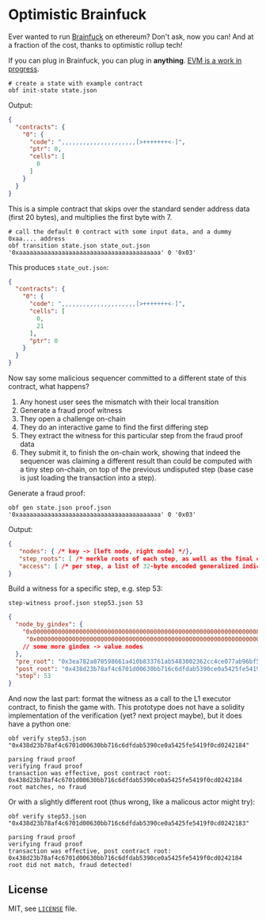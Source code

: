 # Optimistic Brainfuck

Ever wanted to run [Brainfuck](https://esolangs.org/wiki/Brainfuck) on ethereum? Don't ask, now you can! And at a fraction of the cost, thanks to optimistic rollup tech!

If you can plug in Brainfuck, you can plug in **anything**. [EVM is a work in progress](https://github.com/protolambda/macula).


```shell
# create a state with example contract
obf init-state state.json
```
Output:
```json
{
  "contracts": {
    "0": {
      "code": ",,,,,,,,,,,,,,,,,,,,,[>+++++++<-]",
      "ptr": 0,
      "cells": [
        0
      ]
    }
  }
}
```
This is a simple contract that skips over the standard sender address data (first 20 bytes), and multiplies the first byte with 7.


```shell
# call the default 0 contract with some input data, and a dummy 0xaa.... address
obf transition state.json state_out.json '0xaaaaaaaaaaaaaaaaaaaaaaaaaaaaaaaaaaaaaaaa' 0 '0x03'
```

This produces `state_out.json`:
```json
{
  "contracts": {
    "0": {
      "code": ",,,,,,,,,,,,,,,,,,,,,[>+++++++<-]",
      "cells": [
        0,
        21
      ],
      "ptr": 0
    }
  }
}
```

Now say some malicious sequencer committed to a different state of this contract, what happens?
1. Any honest user sees the mismatch with their local transition
2. Generate a fraud proof witness
3. They open a challenge on-chain
4. They do an interactive game to find the first differing step
5. They extract the witness for this particular step from the fraud proof data
6. They submit it, to finish the on-chain work, showing that indeed the sequencer was claiming a different result 
   than could be computed with a tiny step on-chain, on top of the previous undisputed step (base case is just loading the transaction into a step).
 
Generate a fraud proof:
```shell
obf gen state.json proof.json '0xaaaaaaaaaaaaaaaaaaaaaaaaaaaaaaaaaaaaaaaa' 0 '0x03'
```

Output:
```json
{
   "nodes": { /* key -> [left node, right node] */},
   "step_roots": [ /* merkle roots of each step, as well as the final output, to play dispute game on */],
   "access": [ /* per step, a list of 32-byte encoded generalized indices, to point which nodes are relevant to the step */]
}
```

Build a witness for a specific step, e.g. step 53:
```shell
step-witness proof.json step53.json 53
```

```json
{
  "node_by_gindex": {
    "0x0000000000000000000000000000000000000000000000000000000000000008": "0x0000000000000433000000000000000000000000000000000000000000000000",
     "0x0000000000000000000000000000000000000000000000000000000000000009": "0x0000001d00000000000000000000000000000000000000000000000000000000",
    // some more gindex -> value nodes
  },
  "pre_root": "0x3ea782a870598661a410b833761ab5483002362cc4ce077ab96bf5e038be394a",
  "post_root": "0x438d23b78af4c6701d00630bb716c6dfdab5390ce0a5425fe5419f0cd0242184",
  "step": 53
}
```

And now the last part: format the witness as a call to the L1 executor contract, to finish the game with.
This prototype does not have a solidity implementation of the verification (yet? next project maybe), but it does have a python one:
```shell
obf verify step53.json "0x438d23b78af4c6701d00630bb716c6dfdab5390ce0a5425fe5419f0cd0242184"
```
```
parsing fraud proof
verifying fraud proof
transaction was effective, post contract root: 0x438d23b78af4c6701d00630bb716c6dfdab5390ce0a5425fe5419f0cd0242184
root matches, no fraud
```

Or with a slightly different root (thus wrong, like a malicous actor might try):
```shell
obf verify step53.json "0x438d23b78af4c6701d00630bb716c6dfdab5390ce0a5425fe5419f0cd0242183"
```
```
parsing fraud proof
verifying fraud proof
transaction was effective, post contract root: 0x438d23b78af4c6701d00630bb716c6dfdab5390ce0a5425fe5419f0cd0242184
root did not match, fraud detected!
```

## License

MIT, see [`LICENSE`](./LICENSE) file.
